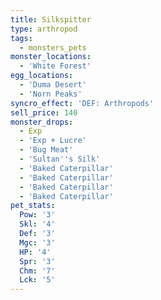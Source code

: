 ```yaml
---
title: Silkspitter
type: arthropod
tags:
  - monsters_pets
monster_locations:
  - 'White Forest'
egg_locations:
  - 'Duma Desert'
  - 'Norn Peaks'
syncro_effect: 'DEF: Arthropods'
sell_price: 140
monster_drops:
  - Exp
  - 'Exp + Lucre'
  - 'Bug Meat'
  - 'Sultan''s Silk'
  - 'Baked Caterpillar'
  - 'Baked Caterpillar'
  - 'Baked Caterpillar'
  - 'Baked Caterpillar'
pet_stats:
  Pow: '3'
  Skl: '4'
  Def: '3'
  Mgc: '3'
  HP: '4'
  Spr: '3'
  Chm: '7'
  Lck: '5'
---
```

